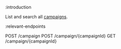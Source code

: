 :introduction

List and search all [campaigns](/types/campaign).

:relevant-endpoints

POST /campaign
POST /campaign/{campaignId}
GET /campaign/{campaignId}

